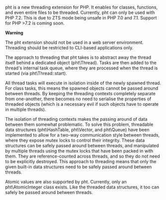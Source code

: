 pht is a new threading extension for PHP. It enables for classes,
functions, and even entire files to be threaded. Currently, pht can only
be used with PHP 7.2. This is due to ZTS mode being unsafe in PHP 7.0
and 7.1. Support for PHP \>7.2 is coming soon.

**Warning**

The pht extension should not be used in a web server environment.
Threading should be restricted to CLI-based applications only.

The approach to threading that pht takes is to abstract away the thread
itself behind a dedicated object (<span
class="classname">pht\\Thread</span>). Tasks are then added to the
thread's internal task queue, where they are processed when the thread
is started (via <span class="methodname">pht\\Thread::start</span>).

All thread tasks will execute in isolation inside of the newly spawned
thread. For class tasks, this means the spawned objects cannot be passed
around between threads. By keeping the threading contexts completely
separate from one-another, there becomes no need to serialise the
properties of threaded objects (which is a necessary evil if such
objects have to operate in multiple threads).

The isolation of threading contexts makes the passing around of data
between them somewhat problematic. To solve this problem, threadable
data structures (<span class="classname">pht\\HashTable</span>, <span
class="classname">pht\\Vector</span>, and <span
class="classname">pht\\Queue</span>) have been implemented to allow for
a two-way communication style between threads, where they expose mutex
locks to control their integrity. These data structures can be safely
passed around between threads, and manipulated by multiple threads using
the mutex locks that have been packed in with them. They are
reference-counted across threads, and so they do not need to be
explicitly destroyed. This approach to threading means that only the
given built-in data structures need to be safely passed around between
threads.

Atomic values are also supported by pht. Currently, only an <span
class="classname">pht\\AtomicInteger</span> class exists. Like the
threaded data structures, it too can safely be passed around between
threads.
